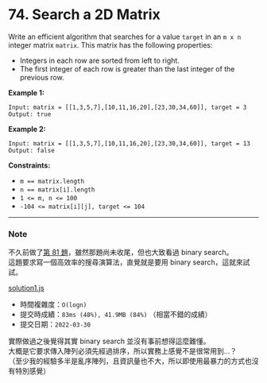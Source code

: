# 74. Search a 2D Matrix

Write an efficient algorithm that searches for a value `target` in an `m x n` integer matrix `matrix`. This matrix has the following properties:

* Integers in each row are sorted from left to right.
* The first integer of each row is greater than the last integer of the previous row.

**Example 1:**
```
Input: matrix = [[1,3,5,7],[10,11,16,20],[23,30,34,60]], target = 3
Output: true
```

**Example 2:**
```
Input: matrix = [[1,3,5,7],[10,11,16,20],[23,30,34,60]], target = 13
Output: false
```

**Constraints:**
* `m == matrix.length`
* `n == matrix[i].length`
* `1 <= m, n <= 100`
* `-104 <= matrix[i][j], target <= 104`



***
### Note

不久前做了[第 81 題](../81.%20Search%20in%20Rotated%20Sorted%20Array%20II/readme.md)，雖然那題尚未收尾，但也大致看過 binary search。  
這題要求寫一個高效率的搜尋演算法，直覺就是要用 binary search，這就來試試。

[solution1.js](solution1.js)
* 時間複雜度：`O(logn)`
* 提交時成績：`83ms (48%), 41.9MB (84%)` （相當不錯的成績）
* 提交日期：`2022-03-30`


實際做過之後覺得其實 binary search 並沒有事前想得這麼難懂。  
大概是它要求傳入陣列必須先經過排序，所以實務上感覺不是很常用到...？  
（至少我的經驗多半是亂序陣列，且資訊量也不大，所以即使用最暴力的方式也沒有特別感覺）